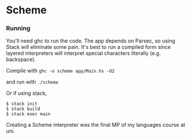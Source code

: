 Scheme
============


### Running

You'll need ghc to run the code. The app depends on Parsec, so using Stack will eliminate some pain. It's best to run a compiled form since layered interpreters will interpret special characters literally (e.g. backspace).

Compile with
`ghc -o scheme app/Main.hs -O2`

and run with
`./scheme`

Or if using stack,
```{.sh}
$ stack init
$ stack build
$ stack exec main
```

Creating a Scheme interpreter was the final MP of my languages course at uni.
